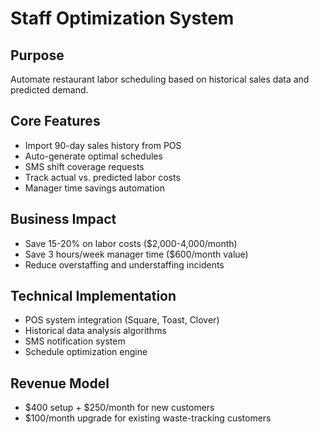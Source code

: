 # Staff Optimization System

## Purpose
Automate restaurant labor scheduling based on historical sales data and predicted demand.

## Core Features
- Import 90-day sales history from POS
- Auto-generate optimal schedules
- SMS shift coverage requests
- Track actual vs. predicted labor costs
- Manager time savings automation

## Business Impact
- Save 15-20% on labor costs ($2,000-4,000/month)
- Save 3 hours/week manager time ($600/month value)
- Reduce overstaffing and understaffing incidents

## Technical Implementation
- POS system integration (Square, Toast, Clover)
- Historical data analysis algorithms
- SMS notification system
- Schedule optimization engine

## Revenue Model
- $400 setup + $250/month for new customers
- $100/month upgrade for existing waste-tracking customers